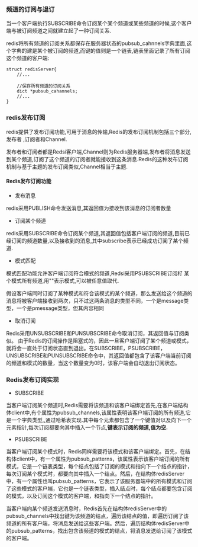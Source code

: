 

###  频道的订阅与退订

当一个客户端执行SUBSCRIBE命令订阅某个某个频道或某些频道的时候,这个客户端与被订阅频道之间就建立起了一种订阅关系.

redis将所有频道的订阅关系都保存在服务器状态的pubsub_cahnnels字典里面,这个字典的建是某个被订阅的频道,而键的值则是一个链表,链表里面记录了所有订阅这个频道的客户端:

```
struct redisServer{
    //...
    
    //保存所有频道的订阅关系
    dict *pubsub_cahannels;
    //...
}

```

### redis发布订阅

redis提供了发布订阅功能,可用于消息的传输,Redis的发布订阅机制包括三个部分,发布者 ,订阅者和Channel.


发布者和订阅者都是Redsi客户端,Channel则为Redis服务器端,发布者将消息发送到某个频道,订阅了这个频道的订阅者就能接收到这条消息.Redis的这种发布订阅机制与基于主题的发布订阅类似,Channel相当于主题.

#### Redis发布订阅功能

- 发布消息

redis采用PUBLISH命令发送消息,其返回值为接收到该消息的订阅者数量


- 订阅某个频道

redis采用SUBSCRIBE命令订阅某个频道,其返回值包括客户端订阅的频道,目前已经订阅的频道数量,以及接收到的消息,其中subscribe表示已经成功订阅了某个频道.


- 模式匹配

模式匹配功能允许客户端订阅符合模式的频道,Redsi采用PSUBSCRIBE订阅䄦 某个模式所有频道,用""表示模式,可以被任意值取代.


假设客户端同时订阅了某种模式和符合该模式的某个频道，那么发送给这个频道的消息将被客户端接收到两次，只不过这两条消息的类型不同，一个是message类型，一个是pmessage类型，但其内容相同

- 取消订阅

Redis采用UNSUBSCRIBE和PUNSUBSCRIBE命令取消订阅，其返回值与订阅类似。 
由于Redis的订阅操作是阻塞式的，因此一旦客户端订阅了某个频道或模式，就将会一直处于订阅状态直到退出。在SUBSCRIBE，PSUBSCRIBE，UNSUBSCRIBE和PUNSUBSCRIBE命令中，其返回值都包含了该客户端当前订阅的频道和模式的数量，当这个数量变为0时，该客户端会自动退出订阅状态。

### Redis发布订阅实现

- SUBSCRIBE


当客户端订阅某个频道时,Redis需要将该频道和该客户端绑定首先,在客户端结构体client中,有个属性为pubsub_channels,该属性表明该客户端订阅的所有频道,它是一个字典类型,,通过哈希表实现.其中每个元素都包含了一个键值对以及向下一个元素指针,每次订阅都要向其中插入一个节点,**键表示订阅的频道,值为空.**

- PSUBSCRIBE


当客户端订阅某个模式时，Redis同样需要将该模式和该客户端绑定。首先，在结构体client中，有一个属性为pubsub_patterns，该属性表示该客户端订阅的所有模式，它是一个链表类型，每个结点包括了订阅的模式和指向下一个结点的指针，每次订阅某个模式时，都要向其中插入一个结点。然后，在结构体redisServer中，有一个属性也叫pubsub_patterns，它表示了该服务器端中的所有模式和订阅了这些模式的客户端，它也是一个链表类型，插入结点时，每个结点都要包含订阅的模式，以及订阅这个模式的客户端，和指向下一个结点的指针。 

当客户端向某个频道发送消息时，Redis首先在结构体redisServer中的pubsub_channels中找出键为该频道的结点，遍历该结点的值，即遍历订阅了该频道的所有客户端，将消息发送给这些客户端。然后，遍历结构体redisServer中的pubsub_patterns，找出包含该频道的模式的结点，将消息发送给订阅了该模式的客户端。